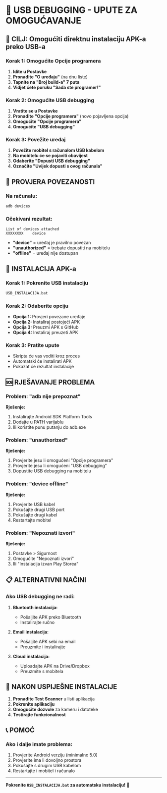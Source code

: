 # 📱 USB DEBUGGING - UPUTE ZA OMOGUĆAVANJE

## 🎯 **CILJ: Omogućiti direktnu instalaciju APK-a preko USB-a**

### **Korak 1: Omogućite Opcije programera**

1. **Idite u Postavke**
2. **Pronađite "O uređaju"** (na dnu liste)
3. **Tapnite na "Broj build-a" 7 puta**
4. **Vidjet ćete poruku "Sada ste programer!"**

### **Korak 2: Omogućite USB debugging**

1. **Vratite se u Postavke**
2. **Pronađite "Opcije programera"** (novo pojavljena opcija)
3. **Omogućite "Opcije programera"**
4. **Omogućite "USB debugging"**

### **Korak 3: Povežite uređaj**

1. **Povežite mobitel s računalom USB kabelom**
2. **Na mobitelu će se pojaviti obavijest**
3. **Odaberite "Dopusti USB debugging"**
4. **Označite "Uvijek dopusti s ovog računala"**

## 🔧 **PROVJERA POVEZANOSTI**

### **Na računalu:**
```bash
adb devices
```

### **Očekivani rezultat:**
```
List of devices attached
XXXXXXXX    device
```

- **"device"** = uređaj je pravilno povezan
- **"unauthorized"** = trebate dopustiti na mobitelu
- **"offline"** = uređaj nije dostupan

## 📲 **INSTALACIJA APK-a**

### **Korak 1: Pokrenite USB instalaciju**
```bash
USB_INSTALACIJA.bat
```

### **Korak 2: Odaberite opciju**
- **Opcija 1:** Provjeri povezane uređaje
- **Opcija 2:** Instaliraj postojeći APK
- **Opcija 3:** Preuzmi APK s GitHub
- **Opcija 4:** Instaliraj preuzeti APK

### **Korak 3: Pratite upute**
- Skripta će vas voditi kroz proces
- Automatski će instalirati APK
- Pokazat će rezultat instalacije

## 🆘 **RJEŠAVANJE PROBLEMA**

### **Problem: "adb nije prepoznat"**
**Rješenje:**
1. Instalirajte Android SDK Platform Tools
2. Dodajte u PATH varijablu
3. Ili koristite punu putanju do adb.exe

### **Problem: "unauthorized"**
**Rješenje:**
1. Provjerite jesu li omogućeni "Opcije programera"
2. Provjerite jesu li omogućeni "USB debugging"
3. Dopustite USB debugging na mobitelu

### **Problem: "device offline"**
**Rješenje:**
1. Provjerite USB kabel
2. Pokušajte drugi USB port
3. Pokušajte drugi kabel
4. Restartajte mobitel

### **Problem: "Nepoznati izvori"**
**Rješenje:**
1. Postavke > Sigurnost
2. Omogućite "Nepoznati izvori"
3. Ili "Instalacija izvan Play Storea"

## 📋 **ALTERNATIVNI NAČINI**

### **Ako USB debugging ne radi:**

1. **Bluetooth instalacija:**
   - Pošaljite APK preko Bluetooth
   - Instalirajte ručno

2. **Email instalacija:**
   - Pošaljite APK sebi na email
   - Preuzmite i instalirajte

3. **Cloud instalacija:**
   - Uploadajte APK na Drive/Dropbox
   - Preuzmite s mobitela

## 🎉 **NAKON USPIJEŠNE INSTALACIJE**

1. **Pronađite Test Scanner** u listi aplikacija
2. **Pokrenite aplikaciju**
3. **Omogućite dozvole** za kameru i datoteke
4. **Testirajte funkcionalnost**

## 📞 **POMOĆ**

### **Ako i dalje imate problema:**
1. Provjerite Android verziju (minimalno 5.0)
2. Provjerite ima li dovoljno prostora
3. Pokušajte s drugim USB kabelom
4. Restartajte i mobitel i računalo

---

**Pokrenite `USB_INSTALACIJA.bat` za automatsku instalaciju!** 🚀
